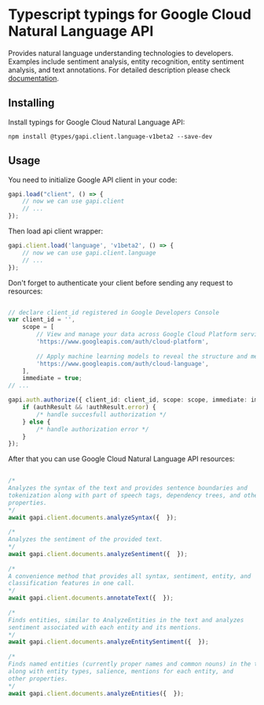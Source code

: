 # Typescript typings for Google Cloud Natural Language API
Provides natural language understanding technologies to developers. Examples include sentiment analysis, entity recognition, entity sentiment analysis, and text annotations.
For detailed description please check [documentation](https://cloud.google.com/natural-language/).

## Installing

Install typings for Google Cloud Natural Language API:
```
npm install @types/gapi.client.language-v1beta2 --save-dev
```

## Usage

You need to initialize Google API client in your code:
```typescript
gapi.load("client", () => { 
    // now we can use gapi.client
    // ... 
});
```

Then load api client wrapper:
```typescript
gapi.client.load('language', 'v1beta2', () => {
    // now we can use gapi.client.language
    // ... 
});
```

Don't forget to authenticate your client before sending any request to resources:
```typescript

// declare client_id registered in Google Developers Console
var client_id = '',
    scope = [     
        // View and manage your data across Google Cloud Platform services
        'https://www.googleapis.com/auth/cloud-platform',
    
        // Apply machine learning models to reveal the structure and meaning of text
        'https://www.googleapis.com/auth/cloud-language',
    ],
    immediate = true;
// ...

gapi.auth.authorize({ client_id: client_id, scope: scope, immediate: immediate }, authResult => {
    if (authResult && !authResult.error) {
        /* handle succesfull authorization */
    } else {
        /* handle authorization error */
    }
});            
```

After that you can use Google Cloud Natural Language API resources:

```typescript 
    
/* 
Analyzes the syntax of the text and provides sentence boundaries and
tokenization along with part of speech tags, dependency trees, and other
properties.  
*/
await gapi.client.documents.analyzeSyntax({  }); 
    
/* 
Analyzes the sentiment of the provided text.  
*/
await gapi.client.documents.analyzeSentiment({  }); 
    
/* 
A convenience method that provides all syntax, sentiment, entity, and
classification features in one call.  
*/
await gapi.client.documents.annotateText({  }); 
    
/* 
Finds entities, similar to AnalyzeEntities in the text and analyzes
sentiment associated with each entity and its mentions.  
*/
await gapi.client.documents.analyzeEntitySentiment({  }); 
    
/* 
Finds named entities (currently proper names and common nouns) in the text
along with entity types, salience, mentions for each entity, and
other properties.  
*/
await gapi.client.documents.analyzeEntities({  });
```